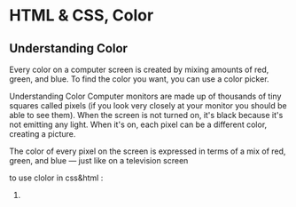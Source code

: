 # HTML & CSS,  Color

## Understanding Color

Every color on a computer screen is created by mixing amounts of red,
green, and blue. To find the color you want, you can use a color picker.

Understanding Color
Computer monitors are made
up of thousands of tiny squares
called pixels (if you look very
closely at your monitor you
should be able to see them).
When the screen is not turned
on, it's black because it's not
emitting any light. When it's
on, each pixel can be a different
color, creating a picture.


The color of every pixel on the
screen is expressed in terms of
a mix of red, green, and blue —
just like on a television screen

to use clolor in css&html :
1. <style>
2. color : 
3. three ways : 
  . RGB Values
Values for red, green, and blue
are expressed as numbers
between 0 and 255.
rgb(102,205,170)

   . Hex Codes
Hex values represent values
for red, green, and blue in
hexadecimal code.
#66cdaa

   . Color Names
Colors are represented by
predefined names. However,
they are very limited in number.
MediumAquaMarine

## Summary COLOR
 
X Color not only brings your site to life, but also helps
convey the mood and evokes reactions.

X There are three ways to specify colors in CSS:
RGB values, hex codes, and color names.

X Color pickers can help you find the color you want.
X It is important to ensure that there is enough contrast
between any text and the background color (otherwise
people will not be able to read your content).

X CSS3 has introduced an extra value for RGB colors to
indicate opacity. It is known as RGBA.

X CSS3 also allows you to specify colors as HSL values,
with an optional opacity value. It is known as HSLA.

### the end 